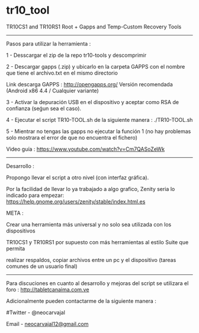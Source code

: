 # tr10_tool
TR10CS1 and TR10RS1 Root + Gapps and Temp-Custom Recovery Tools
 - - - - - - - - - - - - - - - - - - - - - - - - - - - - - - - -

Pasos para utilizar la herramienta : 

1 - Desscargar el zip de la repo tr10-tools y descomprimir

2 - Descargar gapps (.zip) y ubicarlo en la carpeta GAPPS con el nombre que tiene el archivo.txt en el mismo directorio 

Link descarga GAPPS : http://opengapps.org/ Versión recomendada (Android x86 4.4 / Cualquier variante)

3 - Activar la depuración USB en el dispositivo y aceptar como RSA de confianza (seǵun sea el caso).

4 - Ejecutar el script TR10-TOOL.sh de la siguiente manera : ./TR10-TOOL.sh

5 - Mientrar no tengas las gapps no ejecutar la función 1 (no hay problemas solo mostrara el error de que no encuentra el fichero)

Video guía : https://www.youtube.com/watch?v=Cm7QASoZeWk
 - - - - - - - - - - - - - - - - - - - - - - - - - - - - - - - -

Desarrollo :

Propongo llevar el script a otro nivel (con interfaz gráfica). 

Por la facilidad de llevar lo ya trabajado a algo grafico, Zenity seria lo indicado para empezar: https://help.gnome.org/users/zenity/stable/index.html.es

META :

Crear una herramienta más universal y no solo sea utilizada con los dispositivos 

TR10CS1 y TR10RS1 por supuesto con más herramientas al estilo Suite que permita

realizar respaldos, copiar archivos entre un pc y el dispositivo (tareas comunes de un usuario final)

 - - - - - - - - - - - - - - - - - - - - - - - - - - - - - - - -

Para discuciones en cuanto al desarrollo y mejoras del script se utilizara el foro : http://tabletcanaima.com.ve

Adicionalmente pueden contactarme de la siguiente manera :

#Twitter - @neocarvajal

Email - neocarvajal12@gmail.com 





